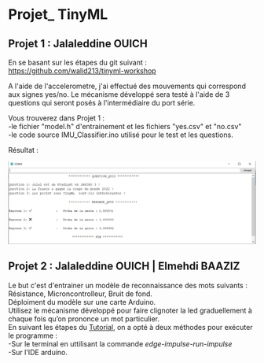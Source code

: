# Projet_ TinyML 

## Projet 1 : Jalaleddine OUICH
En se basant sur les étapes du git suivant : https://github.com/walid213/tinyml-workshop

A l'aide de l'accelerometre, j'ai effectué des mouvements qui correspond aux signes yes/no.
Le mécanisme développé sera testé à l'aide de 3 questions qui seront posés à l'intermédiaire du port série.  

Vous trouverez dans Projet 1 :  
-le fichier "model.h" d'entrainement et les fichiers "yes.csv" et "no.csv"  
-le code source IMU_Classifier.ino utilisé pour le test et les questions.  

Résultat :  
  
![test.png](https://github.com/JalaleddineOUICH/Projet_IA/blob/main/Projet_1/test.png)  
  
  
## Projet 2 :  Jalaleddine OUICH | Elmehdi BAAZIZ
Le but c'est d'entrainer un modèle de reconnaissance des mots suivants : Résistance, Microncontrolleur, Bruit de fond.  
Déploiment du modèle sur une carte Arduino.  
Utilisez le mécanisme développé pour faire clignoter la led graduellement à chaque fois qu’on prononce un mot particulier.   
En suivant les étapes du [Tutorial](https://docs.edgeimpulse.com/docs/tutorials/responding-to-your-voice), on a opté à deux méthodes pour exécuter le programme :  
-Sur le terminal en uttilisant la commande *edge-impulse-run-impulse*  
-Sur l'IDE arduino.
